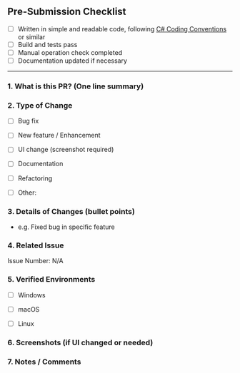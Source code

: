 ## Pre-Submission Checklist
- [ ] Written in simple and readable code, following [C# Coding Conventions](https://learn.microsoft.com/en-us/dotnet/csharp/fundamentals/coding-style/coding-conventions) or similar
- [ ] Build and tests pass
- [ ] Manual operation check completed
- [ ] Documentation updated if necessary

---

### 1. What is this PR? (One line summary)
<!-- e.g. Fix bug in IP address parser -->


### 2. Type of Change
- [ ] Bug fix
- [ ] New feature / Enhancement
- [ ] UI change (screenshot required)
- [ ] Documentation
- [ ] Refactoring
- [ ] Other:


### 3. Details of Changes (bullet points)
- e.g. Fixed bug in specific feature


### 4. Related Issue
<!-- Issue number related to this PR -->
Issue Number: N/A


### 5. Verified Environments
- [ ] Windows
- [ ] macOS
- [ ] Linux


### 6. Screenshots (if UI changed or needed)
<!-- Paste the images here -->


### 7. Notes / Comments
<!-- Any additional notes or messages for reviewers -->
